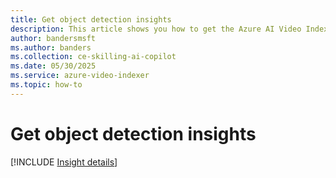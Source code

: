 ```yaml
---
title: Get object detection insights
description: This article shows you how to get the Azure AI Video Indexer object detection insights.
author: bandersmsft
ms.author: banders
ms.collection: ce-skilling-ai-copilot
ms.date: 05/30/2025
ms.service: azure-video-indexer
ms.topic: how-to
---
```


# Get object detection insights

[!INCLUDE [Insight details](./includes/object-detection.md)]
